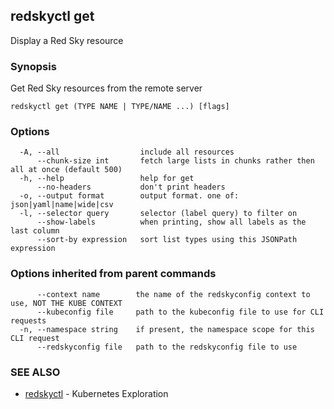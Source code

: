 ## redskyctl get

Display a Red Sky resource

### Synopsis

Get Red Sky resources from the remote server

```
redskyctl get (TYPE NAME | TYPE/NAME ...) [flags]
```

### Options

```
  -A, --all                  include all resources
      --chunk-size int       fetch large lists in chunks rather then all at once (default 500)
  -h, --help                 help for get
      --no-headers           don't print headers
  -o, --output format        output format. one of: json|yaml|name|wide|csv
  -l, --selector query       selector (label query) to filter on
      --show-labels          when printing, show all labels as the last column
      --sort-by expression   sort list types using this JSONPath expression
```

### Options inherited from parent commands

```
      --context name        the name of the redskyconfig context to use, NOT THE KUBE CONTEXT
      --kubeconfig file     path to the kubeconfig file to use for CLI requests
  -n, --namespace string    if present, the namespace scope for this CLI request
      --redskyconfig file   path to the redskyconfig file to use
```

### SEE ALSO

* [redskyctl](redskyctl.md)	 - Kubernetes Exploration

